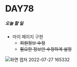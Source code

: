 # DAY78

##### 오늘 할 일
* 마이 페이지 구현
  * ~~회원정보 수정~~
   * ~~필요한 정보만 수정하게 설정~~  

![화면 캡처 2022-07-27 165332](https://user-images.githubusercontent.com/103159709/181192960-ff3782d3-5707-47f4-8220-467eca7c0128.png)


